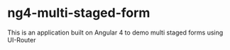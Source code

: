 # ng4-multi-staged-form
This is an application built on Angular 4 to demo multi staged forms using UI-Router
